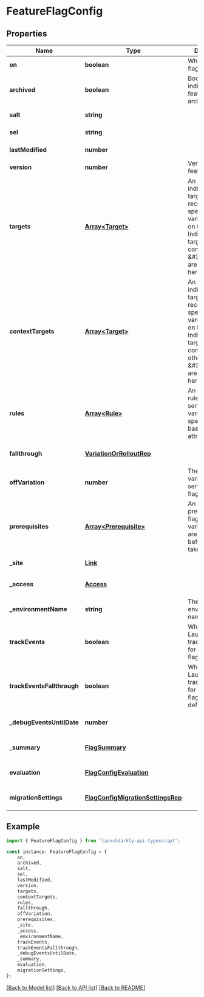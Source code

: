 # FeatureFlagConfig


## Properties

Name | Type | Description | Notes
------------ | ------------- | ------------- | -------------
**on** | **boolean** | Whether the flag is on | [default to undefined]
**archived** | **boolean** | Boolean indicating if the feature flag is archived | [default to undefined]
**salt** | **string** |  | [default to undefined]
**sel** | **string** |  | [default to undefined]
**lastModified** | **number** |  | [default to undefined]
**version** | **number** | Version of the feature flag | [default to undefined]
**targets** | [**Array&lt;Target&gt;**](Target.md) | An array of the individual targets that will receive a specific variation based on their key. Individual targets with a context kind of \&#39;user\&#39; are included here. | [optional] [default to undefined]
**contextTargets** | [**Array&lt;Target&gt;**](Target.md) | An array of the individual targets that will receive a specific variation based on their key. Individual targets with context kinds other than \&#39;user\&#39; are included here. | [optional] [default to undefined]
**rules** | [**Array&lt;Rule&gt;**](Rule.md) | An array of the rules for how to serve a variation to specific targets based on their attributes | [optional] [default to undefined]
**fallthrough** | [**VariationOrRolloutRep**](VariationOrRolloutRep.md) |  | [optional] [default to undefined]
**offVariation** | **number** | The ID of the variation to serve when the flag is off | [optional] [default to undefined]
**prerequisites** | [**Array&lt;Prerequisite&gt;**](Prerequisite.md) | An array of the prerequisite flags and their variations that are required before this flag takes effect | [optional] [default to undefined]
**_site** | [**Link**](Link.md) |  | [default to undefined]
**_access** | [**Access**](Access.md) |  | [optional] [default to undefined]
**_environmentName** | **string** | The environment name | [default to undefined]
**trackEvents** | **boolean** | Whether LaunchDarkly tracks events for the feature flag, for all rules | [default to undefined]
**trackEventsFallthrough** | **boolean** | Whether LaunchDarkly tracks events for the feature flag, for the default rule | [default to undefined]
**_debugEventsUntilDate** | **number** |  | [optional] [default to undefined]
**_summary** | [**FlagSummary**](FlagSummary.md) |  | [optional] [default to undefined]
**evaluation** | [**FlagConfigEvaluation**](FlagConfigEvaluation.md) |  | [optional] [default to undefined]
**migrationSettings** | [**FlagConfigMigrationSettingsRep**](FlagConfigMigrationSettingsRep.md) |  | [optional] [default to undefined]

## Example

```typescript
import { FeatureFlagConfig } from 'launchdarkly-api-typescript';

const instance: FeatureFlagConfig = {
    on,
    archived,
    salt,
    sel,
    lastModified,
    version,
    targets,
    contextTargets,
    rules,
    fallthrough,
    offVariation,
    prerequisites,
    _site,
    _access,
    _environmentName,
    trackEvents,
    trackEventsFallthrough,
    _debugEventsUntilDate,
    _summary,
    evaluation,
    migrationSettings,
};
```

[[Back to Model list]](../README.md#documentation-for-models) [[Back to API list]](../README.md#documentation-for-api-endpoints) [[Back to README]](../README.md)
